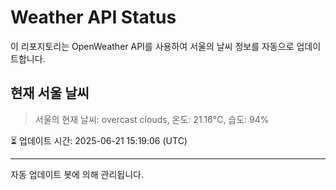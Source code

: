 
# Weather API Status

이 리포지토리는 OpenWeather API를 사용하여 서울의 날씨 정보를 자동으로 업데이트합니다.

## 현재 서울 날씨
> 서울의 현재 날씨: overcast clouds, 온도: 21.16°C, 습도: 94%

⏳ 업데이트 시간: 2025-06-21 15:19:06 (UTC)

---
자동 업데이트 봇에 의해 관리됩니다.
